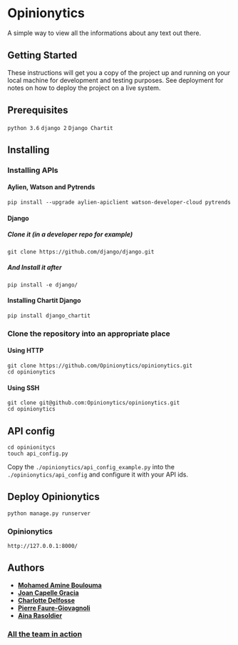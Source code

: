 # Opinionytics

A simple way to view all the informations about any text out there.

## Getting Started

These instructions will get you a copy of the project up and running on your local machine for development and testing purposes. See deployment for notes on how to deploy the project on a live system.

## Prerequisites

`python 3.6`
`django 2`
`Django Chartit`

## Installing

### Installing APIs

#### Aylien, Watson and Pytrends

```
pip install --upgrade aylien-apiclient watson-developer-cloud pytrends
```

#### Django

##### Clone it (in a developer repo for example)

```
git clone https://github.com/django/django.git
```

##### And Install it after

```
pip install -e django/
```

#### Installing Chartit Django

```
pip install django_chartit
```

### Clone the repository into an appropriate place

#### Using HTTP

```
git clone https://github.com/Opinionytics/opinionytics.git
cd opinionytics
```

#### Using SSH

```
git clone git@github.com:Opinionytics/opinionytics.git
cd opinionytics
```

## API config

```
cd opinionitycs
touch api_config.py
```

Copy the `./opinionytics/api_config_example.py` into the `./opinionytics/api_config` and configure it with your API ids.

## Deploy Opinionytics

```
python manage.py runserver
```

### Opinionytics

`http://127.0.0.1:8000/`

## Authors

- [**Mohamed Amine Boulouma**](https://github.com/aminemboulouma)
- [**Joan Capelle Gracia**](https://github.com/zas97)
- [**Charlotte Delfosse**](https://github.com/cdel2)
- [**Pierre Faure-Giovagnoli**](https://github.com/PierreFG)
- [**Aina Rasoldier**](https://github.com/ainar)

### [All the team in action](https://www.youtube.com/watch?v=e_a-t3BJk8I&t=18s)
